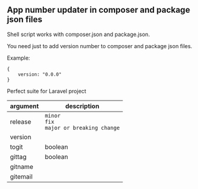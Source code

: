 ## App number updater in composer and package json files

Shell script works with composer.json and package.json.

You need just to add version number to composer and package json files.

Example:

```
{
    version: "0.0.0"
}
```

Perfect suite for Laravel project

| argument | description                                          |
|----------|------------------------------------------------------|
| release  | `minor` <br/> `fix` <br/> `major or breaking change` |
| version  ||
| togit    | boolean                                              |
| gittag   | boolean                                              |
| gitname  ||
| gitemail ||
